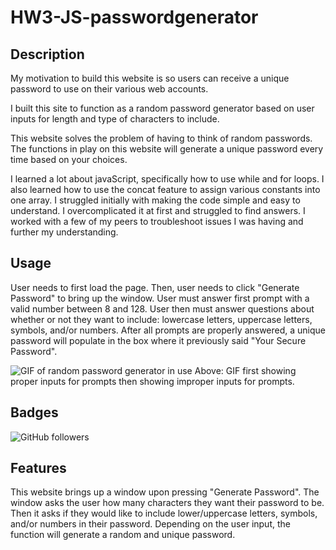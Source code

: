 # HW3-JS-passwordgenerator


## Description

My motivation to build this website is so users can receive a unique password to use on their various web accounts.

I built this site to function as a random password generator based on user inputs for length and type of characters to include.

This website solves the problem of having to think of random passwords. The functions in play on this website will generate a unique password every time based on your choices.

I learned a lot about javaScript, specifically how to use while and for loops. I also learned how to use the concat feature to assign various constants into one array. I struggled initially with making the code simple and easy to understand. I overcomplicated it at first and struggled to find answers. I worked with a few of my peers to troubleshoot issues I was having and further my understanding.

## Usage 

User needs to first load the page. Then, user needs to click "Generate Password" to bring up the window. User must answer first prompt with a valid number between 8 and 128. User then must answer questions about whether or not they want to include: lowercase letters, uppercase letters, symbols, and/or numbers. After all prompts are properly answered, a unique password will populate in the box where it previously said "Your Secure Password".

![GIF of random password generator in use](/assets/passwordGenerator.gif)
Above: GIF first showing proper inputs for prompts then showing improper inputs for prompts.

## Badges

![GitHub followers](https://img.shields.io/github/followers/sabhanson?style=social)

## Features

This website brings up a window upon pressing "Generate Password". The window asks the user how many characters they want their password to be. Then it asks if they would like to include lower/uppercase letters, symbols, and/or numbers in their password. Depending on the user input, the function will generate a random and unique password.
